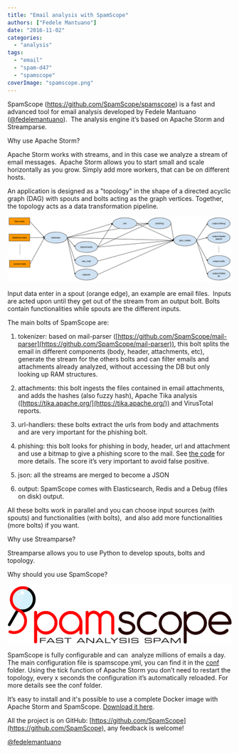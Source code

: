 ```yaml
---
title: "Email analysis with SpamScope"
authors: ["Fedele Mantuano"]
date: "2016-11-02"
categories: 
  - "analysis"
tags: 
  - "email"
  - "spam-d47"
  - "spamscope"
coverImage: "spamscope.png"
---
```


SpamScope (https://github.com/SpamScope/spamscope) is a fast and advanced tool for email analysis developed by Fedele Mantuano ([@fedelemantuano](https://twitter.com/fedelemantuano)).  The analysis engine it’s based on Apache Storm and Streamparse.

Why use Apache Storm?

Apache Storm works with streams, and in this case we analyze a stream of email messages.  Apache Storm allows you to start small and scale horizontally as you grow. Simply add more workers, that can be on different hosts.

An application is designed as a "topology" in the shape of a directed acyclic graph (DAG) with spouts and bolts acting as the graph vertices. Together, the topology acts as a data transformation pipeline. 

![](images/schema_topology.png)

Input data enter in a spout (orange edge), an example are email files.  Inputs are acted upon until they get out of the stream from an output bolt. Bolts contain functionalities while spouts are the different inputs.

The main bolts of SpamScope are:

1. tokenizer: based on mail-parser ([https://github.com/SpamScope/mail-parser](https://github.com/SpamScope/mail-parser)), this bolt splits the email in different components (body, header, attachments, etc), generate the stream for the others bolts and can filter emails and attachments already analyzed, without accessing the DB but only looking up RAM structures.
    
2. attachments: this bolt ingests the files contained in email attachments, and adds the hashes (also fuzzy hash), Apache Tika analysis ([https://tika.apache.org/](https://tika.apache.org/)) and VirusTotal reports.
    
3. url-handlers: these bolts extract the urls from body and attachments and are very important for the phishing bolt.
    
4. phishing: this bolt looks for phishing in body, header, url and attachment and use a bitmap to give a phishing score to the mail. See [the code](https://github.com/SpamScope/spamscope/blob/develop/src/modules/phishing_bitmap.py) for more details. The score it’s very important to avoid false positive.
    
5. json: all the streams are merged to become a JSON
    
6. output: SpamScope comes with Elasticsearch, Redis and a Debug (files on disk) output.
    

All these bolts work in parallel and you can choose input sources (with spouts) and functionalities (with bolts),  and also add more functionalities (more bolts) if you want.

Why use Streamparse?

Streamparse allows you to use Python to develop spouts, bolts and topology.

Why should you use SpamScope?

![](images/spamscope.png)

SpamScope is fully configurable and can  analyze millions of emails a day. The main configuration file is spamscope.yml, you can find it in the [conf](https://github.com/SpamScope/spamscope/tree/develop/conf) folder. Using the tick function of Apache Storm you don’t need to restart the topology, every x seconds the configuration it’s automatically reloaded. For more details see the conf folder.

It’s easy to install and it's possible to use a complete Docker image with Apache Storm and SpamScope. [Download it here](https://hub.docker.com/r/fmantuano/spamscope/).

All the project is on GitHub: [https://github.com/SpamScope](https://github.com/SpamScope), any feedback is welcome!

[@fedelemantuano](https://twitter.com/fedelemantuano)
